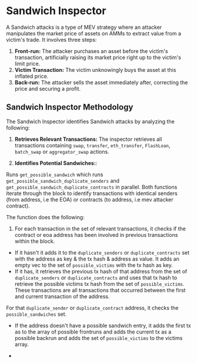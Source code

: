 # Sandwich Inspector

A Sandwich attacks is a type of MEV strategy where an attacker manipulates the market price of assets on AMMs to extract value from a victim's trade. It involves three steps:

1. **Front-run:** The attacker purchases an asset before the victim's transaction, artificially raising its market price right up to the victim's limit price.
2. **Victim Transaction:** The victim unknowingly buys the asset at this inflated price.
3. **Back-run:** The attacker sells the asset immediately after, correcting the price and securing a profit.

## Sandwich Inspector Methodology

The Sandwich Inspector identifies Sandwich attacks by analyzing the following:

1. **Retrieves Relevant Transactions:** The inspector retrieves all transactions containing `swap`, `transfer`, `eth_transfer`, `FlashLoan`, `batch_swap` or `aggregator_swap` actions.

2. **Identifies Potential Sandwiches:**:

Runs `get_possible_sandwich` which runs `get_possible_sandwich_duplicate_senders` and `get_possible_sandwich_duplicate_contracts` in parallel. Both functions iterate through the block to identify transactions with identical senders (from address, i.e the EOA) or contracts (to address, i.e mev attacker contract).

The function does the following:

1. For each transaction in the set of relevant transactions, it checks if the contract or eoa address has been involved in previous transactions within the block.

- If it hasn't it adds it to the `duplicate_senders` or `duplicate_contracts` set with the address as key & the tx hash & address as value. It adds an empty vec to the set of `possible_victims` with the tx hash as key.
- If it has, it retrieves the previous tx hash of that address from the set of `duplicate_senders` or `duplicate_contracts` and uses that tx hash to retrieve the possible victims tx hash from the set of `possible_victims`. These transactions are all transactions that occurred between the first and current transaction of the address.

For that `duplicate_sender` or `duplicate_contract` address, it checks the `possible_sandwiches` set.

- If the address doesn't have a possible sandwich entry, it adds the first tx as to the array of possible frontruns and adds the current tx as a possible backrun and adds the set of `possible_victims` to the victims array.

-
